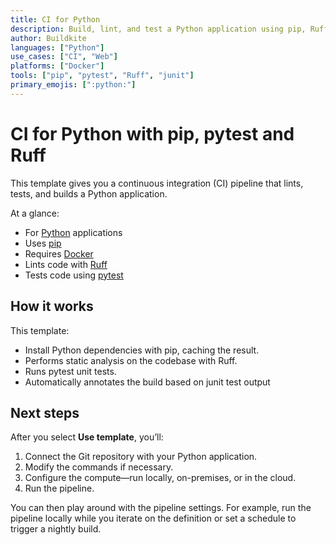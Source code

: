 ```yaml
---
title: CI for Python
description: Build, lint, and test a Python application using pip, Ruff, and pytest.
author: Buildkite
languages: ["Python"]
use_cases: ["CI", "Web"]
platforms: ["Docker"]
tools: ["pip", "pytest", "Ruff", "junit"]
primary_emojis: [":python:"]
---
```


# CI for Python with pip, pytest and Ruff

This template gives you a continuous integration (CI) pipeline that lints, tests, and builds a Python application.

At a glance:

- For [Python](https://www.python.org/) applications
- Uses [pip](https://pypi.org/project/pip/)
- Requires [Docker](https://docs.docker.com/get-docker/)
- Lints code with [Ruff](https://docs.astral.sh/ruff/)
- Tests code using [pytest](https://docs.pytest.org/)

## How it works

This template:

- Install Python dependencies with pip, caching the result.
- Performs static analysis on the codebase with Ruff.
- Runs pytest unit tests.
- Automatically annotates the build based on junit test output

## Next steps

After you select **Use template**, you’ll:

1. Connect the Git repository with your Python application.
2. Modify the commands if necessary.
3. Configure the compute—run locally, on-premises, or in the cloud.
4. Run the pipeline.

You can then play around with the pipeline settings. For example, run the pipeline locally while you iterate on the definition or set a schedule to trigger a nightly build.
